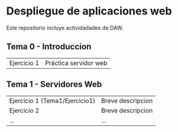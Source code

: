 # Despliegue de aplicaciones web
Este repositorio incluye actividadades de DAW.

## Tema 0 - Introduccion

|   |  |
| ------------- | ------------- |
| Ejercicio 1 | Práctica servidor web |

## Tema 1 - Servidores Web

|   |  |
| ------------- | ------------- |
| Ejercicio 1 (Tema1/Ejercicio1) | Breve descripcion |
| Ejercicio 2 | Breve descripcion  |
| ... | ...  |
